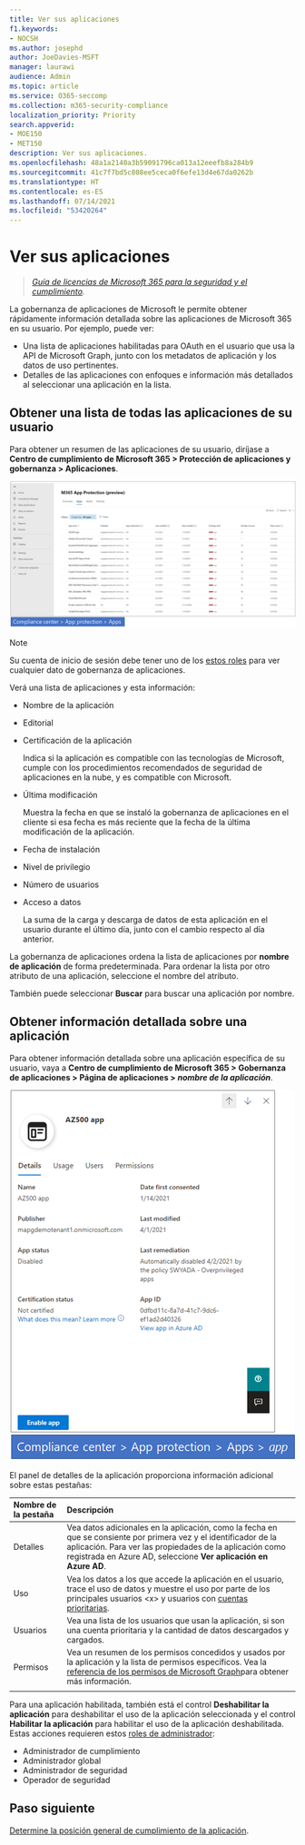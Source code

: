 ```yaml
---
title: Ver sus aplicaciones
f1.keywords:
- NOCSH
ms.author: josephd
author: JoeDavies-MSFT
manager: laurawi
audience: Admin
ms.topic: article
ms.service: O365-seccomp
ms.collection: m365-security-compliance
localization_priority: Priority
search.appverid:
- MOE150
- MET150
description: Ver sus aplicaciones.
ms.openlocfilehash: 48a1a2140a3b59091796ca013a12eeefb8a284b9
ms.sourcegitcommit: 41c7f7bd5c808ee5ceca0f6efe13d4e67da0262b
ms.translationtype: HT
ms.contentlocale: es-ES
ms.lasthandoff: 07/14/2021
ms.locfileid: "53420264"
---
```

# <a name="view-your-apps"></a>Ver sus aplicaciones

>*[Guía de licencias de Microsoft 365 para la seguridad y el cumplimiento](https://aka.ms/ComplianceSD).*

La gobernanza de aplicaciones de Microsoft le permite obtener rápidamente información detallada sobre las aplicaciones de Microsoft 365 en su usuario. Por ejemplo, puede ver:

- Una lista de aplicaciones habilitadas para OAuth en el usuario que usa la API de Microsoft Graph, junto con los metadatos de aplicación y los datos de uso pertinentes.
- Detalles de las aplicaciones con enfoques e información más detallados al seleccionar una aplicación en la lista.

## <a name="getting-a-list-of-all-the-apps-in-your-tenant"></a>Obtener una lista de todas las aplicaciones de su usuario

Para obtener un resumen de las aplicaciones de su usuario, diríjase a **Centro de cumplimiento de Microsoft 365 > Protección de aplicaciones y gobernanza > Aplicaciones**.

![La página de resumen de la aplicación MAPG en el centro de cumplimiento de Microsoft 365](..\media\manage-app-protection-governance\mapg-cc-apps.png)

>[!Note]
> Su cuenta de inicio de sesión debe tener uno de los [estos roles](app-governance-get-started.md#administrator-roles) para ver cualquier dato de gobernanza de aplicaciones.
>

Verá una lista de aplicaciones y esta información:

- Nombre de la aplicación
- Editorial
- Certificación de la aplicación

  Indica si la aplicación es compatible con las tecnologías de Microsoft, cumple con los procedimientos recomendados de seguridad de aplicaciones en la nube, y es compatible con Microsoft.

- Última modificación

  Muestra la fecha en que se instaló la gobernanza de aplicaciones en el cliente si esa fecha es más reciente que la fecha de la última modificación de la aplicación.

- Fecha de instalación
- Nivel de privilegio
- Número de usuarios
- Acceso a datos

  La suma de la carga y descarga de datos de esta aplicación en el usuario durante el último día, junto con el cambio respecto al día anterior.

La gobernanza de aplicaciones ordena la lista de aplicaciones por **nombre de aplicación** de forma predeterminada. Para ordenar la lista por otro atributo de una aplicación, seleccione el nombre del atributo. 

También puede seleccionar **Buscar** para buscar una aplicación por nombre.

## <a name="getting-detailed-information-on-an-app"></a>Obtener información detallada sobre una aplicación

Para obtener información detallada sobre una aplicación específica de su usuario, vaya a **Centro de cumplimiento de Microsoft 365 > Gobernanza de aplicaciones > Página de aplicaciones > *nombre de la aplicación***.

![El panel de detalles de aplicaciones de gobernanza de aplicaciones en el Cetro de cumplimiento de Microsoft 365](..\media\manage-app-protection-governance\mapg-cc-apps-app.png)

El panel de detalles de la aplicación proporciona información adicional sobre estas pestañas:

| Nombre de la pestaña | Descripción |
|:-------|:-----|
| Detalles | Vea datos adicionales en la aplicación, como la fecha en que se consiente por primera vez y el identificador de la aplicación. Para ver las propiedades de la aplicación como registrada en Azure AD, seleccione **Ver aplicación en Azure AD**. |
| Uso | Vea los datos a los que accede la aplicación en el usuario, trace el uso de datos y muestre el uso por parte de los principales usuarios \<x> y usuarios con [cuentas prioritarias](/microsoft-365/admin/setup/priority-accounts). |
| Usuarios | Vea una lista de los usuarios que usan la aplicación, si son una cuenta prioritaria y la cantidad de datos descargados y cargados. |
| Permisos | Vea un resumen de los permisos concedidos y usados por la aplicación y la lista de permisos específicos. Vea la [referencia de los permisos de Microsoft Graph](/graph/permissions-reference)para obtener más información. |
|||

Para una aplicación habilitada, también está el control **Deshabilitar la aplicación** para deshabilitar el uso de la aplicación seleccionada y el control **Habilitar la aplicación** para habilitar el uso de la aplicación deshabilitada. Estas acciones requieren estos [roles de administrador](app-governance-get-started.md#administrator-roles):

- Administrador de cumplimiento
- Administrador global
- Administrador de seguridad
- Operador de seguridad

## <a name="next-step"></a>Paso siguiente

[Determine la posición general de cumplimiento de la aplicación](app-governance-visibility-insights-compliance-posture.md).
